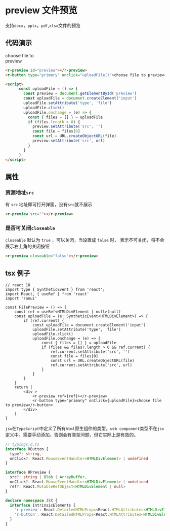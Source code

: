 # preview 文件预览

支持`docx`，`pptx`，`pdf`,`xlsx`文件的预览

## 代码演示

<div style="width: 100px; margin-top:10px">
    <r-preview id="preview"></r-preview>
    <r-button type="primary" onclick="uploadFile('preview')">choose file to preview</r-button>
</div>

```html
<r-preview id="preview"></r-preview>
<r-button type="primary" onclick="uploadFile()">choose file to preview</r-button>

<script>
      const uploadFile = () => {
        const preview = document.getElementById('preview')
        const uploadFile = document.createElement('input')
        uploadFile.setAttribute('type', 'file')
        uploadFile.click()
        uploadFile.onchange = (e) => {
          const { files = [] } = uploadFile
          if (files.length > 0) {
            preview.setAttribute('src', '')
            const file = files[0]
            const url = URL.createObjectURL(file)
            preview.setAttribute('src', url)
          }
        }
      }
</script>
```
## 属性

### 资源地址`src`

有 `src` 地址即可打开弹窗，没有`src`就不展示

```html
<r-preview src=""></r-preview>
```

### 是否可关闭`closeable`

`closeable` 默认为 `true` ，可以关闭，当设置成 `false` 时， 表示不可关闭，将不会展示右上角的关闭按钮

```html
<r-preview closeable="false"></r-preview>
```

## tsx 例子

```tsx
// react 18 
import type { SyntheticEvent } from 'react';
import React, { useRef } from 'react'
import 'ranui'

const FilePreview = () => {
    const ref = useRef<HTMLDivElement | null>(null)
    const uploadFile = (e: SyntheticEvent<HTMLDivElement>) => {
        if (ref.current) {
            const uploadFile = document.createElement('input')
            uploadFile.setAttribute('type', 'file')
            uploadFile.click()
            uploadFile.onchange = (e) => {
                const { files = [] } = uploadFile
                if (files && files?.length > 0 && ref.current) {
                    ref.current.setAttribute('src', '')
                    const file = files[0]
                    const url = URL.createObjectURL(file)
                    ref.current.setAttribute('src', url)
                }
            }
        }
    }
    return (
        <div >
            <r-preview ref={ref}></r-preview>
            <r-button type="primary" onClick={uploadFile}>choose file to preview</r-button>
        </div>
    )
}
```

`jsx`在`TypeScript`中定义了所有`html`原生组件的类型。`web component`类型不在`jsx`定义中。需要手动添加。否则会有类型问题，但它实际上是有效的。

```ts
// typings.d.ts
interface RButton {
  type?: string,
  onClick?: React.MouseEventHandler<HTMLDivElement> | undefined
}

interface RPreview {
  src?: string | Blob | ArrayBuffer,
  onClick?: React.MouseEventHandler<HTMLDivElement> | undefined
  ref?: React.MutableRefObject<HTMLDivElement | null>
}

declare namespace JSX {
  interface IntrinsicElements {
    'r-preview': React.DetailedHTMLProps<React.HTMLAttributes<HTMLDivElement>, HTMLDivElement> & RPreview
    'r-button': React.DetailedHTMLProps<React.HTMLAttributes<HTMLDivElement>, HTMLDivElement> & RButton
  }
}
```


